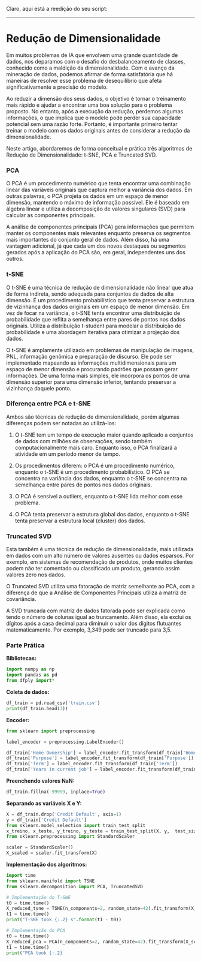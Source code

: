 Claro, aqui está a reedição do seu script:

---

# Redução de Dimensionalidade

Em muitos problemas de IA que envolvem uma grande quantidade de dados, nos deparamos com o desafio do desbalanceamento de classes, conhecido como a maldição da dimensionalidade. Com o avanço da mineração de dados, podemos afirmar de forma satisfatória que há maneiras de resolver esse problema de desequilíbrio que afeta significativamente a precisão do modelo.

Ao reduzir a dimensão dos seus dados, o objetivo é tornar o treinamento mais rápido e ajudar a encontrar uma boa solução para o problema proposto. No entanto, após a execução da redução, perdemos algumas informações, o que implica que o modelo pode perder sua capacidade potencial sem uma razão forte. Portanto, é importante primeiro tentar treinar o modelo com os dados originais antes de considerar a redução da dimensionalidade.

Neste artigo, abordaremos de forma conceitual e prática três algoritmos de Redução de Dimensionalidade: t-SNE, PCA e Truncated SVD.

### PCA

O PCA é um procedimento numérico que tenta encontrar uma combinação linear das variáveis originais que captura melhor a variância dos dados. Em outras palavras, o PCA projeta os dados em um espaço de menor dimensão, mantendo o máximo de informação possível. Ele é baseado em álgebra linear e utiliza a decomposição de valores singulares (SVD) para calcular as componentes principais.

A análise de componentes principais (PCA) gera informações que permitem manter os componentes mais relevantes enquanto preserva os segmentos mais importantes do conjunto geral de dados. Além disso, há uma vantagem adicional, já que cada um dos novos destaques ou segmentos gerados após a aplicação do PCA são, em geral, independentes uns dos outros.

### t-SNE

O t-SNE é uma técnica de redução de dimensionalidade não linear que atua de forma indireta, sendo adequada para conjuntos de dados de alta dimensão. É um procedimento probabilístico que tenta preservar a estrutura de vizinhança dos dados originais em um espaço de menor dimensão. Em vez de focar na variância, o t-SNE tenta encontrar uma distribuição de probabilidade que reflita a semelhança entre pares de pontos nos dados originais. Utiliza a distribuição t-student para modelar a distribuição de probabilidade e uma abordagem iterativa para otimizar a projeção dos dados.

O t-SNE é amplamente utilizado em problemas de manipulação de imagens, PNL, informação genômica e preparação de discurso. Ele pode ser implementado mapeando as informações multidimensionais para um espaço de menor dimensão e procurando padrões que possam gerar informações. De uma forma mais simples, ele incorpora os pontos de uma dimensão superior para uma dimensão inferior, tentando preservar a vizinhança daquele ponto.

### Diferença entre PCA e t-SNE

Ambos são técnicas de redução de dimensionalidade, porém algumas diferenças podem ser notadas ao utilizá-los:

1. O t-SNE tem um tempo de execução maior quando aplicado a conjuntos de dados com milhões de observações, sendo também computacionalmente mais caro. Enquanto isso, o PCA finalizará a atividade em um período menor de tempo.

2. Os procedimentos diferem: o PCA é um procedimento numérico, enquanto o t-SNE é um procedimento probabilístico. O PCA se concentra na variância dos dados, enquanto o t-SNE se concentra na semelhança entre pares de pontos nos dados originais.

3. O PCA é sensível a outliers, enquanto o t-SNE lida melhor com esse problema.

4. O PCA tenta preservar a estrutura global dos dados, enquanto o t-SNE tenta preservar a estrutura local (cluster) dos dados.

### Truncated SVD

Esta também é uma técnica de redução de dimensionalidade, mais utilizada em dados com um alto número de valores ausentes ou dados esparsos. Por exemplo, em sistemas de recomendação de produtos, onde muitos clientes podem não ter comentado ou classificado um produto, gerando assim valores zero nos dados.

O Truncated SVD utiliza uma fatoração de matriz semelhante ao PCA, com a diferença de que a Análise de Componentes Principais utiliza a matriz de covariância.

A SVD truncada com matriz de dados fatorada pode ser explicada como tendo o número de colunas igual ao truncamento. Além disso, ela exclui os dígitos após a casa decimal para diminuir o valor dos dígitos flutuantes matematicamente. Por exemplo, 3,349 pode ser truncado para 3,5.

### Parte Prática

**Bibliotecas:**
```python
import numpy as np
import pandas as pd
from dfply import*
```

**Coleta de dados:**
```python
df_train = pd.read_csv('train.csv')
print(df_train.head(3))
```

**Encoder:**
```python
from sklearn import preprocessing

label_encoder = preprocessing.LabelEncoder()

df_train['Home Ownership'] = label_encoder.fit_transform(df_train['Home Ownership'])
df_train['Purpose'] = label_encoder.fit_transform(df_train['Purpose'])
df_train['Term'] = label_encoder.fit_transform(df_train['Term'])
df_train['Years in current job'] = label_encoder.fit_transform(df_train['Years in current job'])
```

**Preenchendo valores NaN:**
```python
df_train.fillna(-99999, inplace=True)
```

**Separando as variáveis X e Y:**
```python
X = df_train.drop('Credit Default', axis=1)
y = df_train['Credit Default']
from sklearn.model_selection import train_test_split
x_treino, x_teste, y_treino, y_teste = train_test_split(X, y,  test_size = 0.7, random_state = 0)
from sklearn.preprocessing import StandardScaler

scaler = StandardScaler()
X_scaled = scaler.fit_transform(X)
```

**Implementação dos algoritmos:**
```python
import time
from sklearn.manifold import TSNE
from sklearn.decomposition import PCA, TruncatedSVD

# Implementação do T-SNE
t0 = time.time()
X_reduced_tsne = TSNE(n_components=2, random_state=42).fit_transform(X_scaled)
t1 = time.time()
print("T-SNE took {:.2} s".format(t1 - t0))

# Implementação do PCA
t0 = time.time()
X_reduced_pca = PCA(n_components=2, random_state=42).fit_transform(X_scaled)
t1 = time.time()
print("PCA took {:.2}
